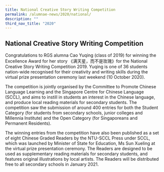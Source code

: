```yaml
---
title: National Creative Story Writing Competition
permalink: /alumnae-news/2020/national/
description: ""
third_nav_title: "2020"
---
```

## National Creative Story Writing Competition

Congratulations to RGS alumna Cao Yuqing (class of 2019) for winning the Excellence Award for her story 《满天星，而不是玫瑰》for the National Creative Story Writing Competition 2019. Yuqing is one of 36 students nation-wide recognised for their creativity and writing skills during the virtual prize presentation ceremony last weekend (10 October 2020).  
  
The competition is jointly organised by the Committee to Promote Chinese Language Learning and the Singapore Centre for Chinese Language (SCCL), and aims to instill in students an interest in the Chinese language, and produce local reading materials for secondary students. The competition saw the submission of around 400 entries for both the Student Category (for students from secondary schools, junior colleges and Millennia Institute) and the Open Category (for Singaporeans and Permanent Residents).  
  
The winning entries from the competition have also been published as a set of eight Chinese Graded Readers by the NTU-SCCL Press under SCCL, which was launched by Minister of State for Education, Ms Sun Xueling at the virtual prize presentation ceremony. The Readers are designed to be used as supplementary reading materials for secondary students, and features original illustrations by local artists. The Readers will be distributed free to all secondary schools in January 2021.